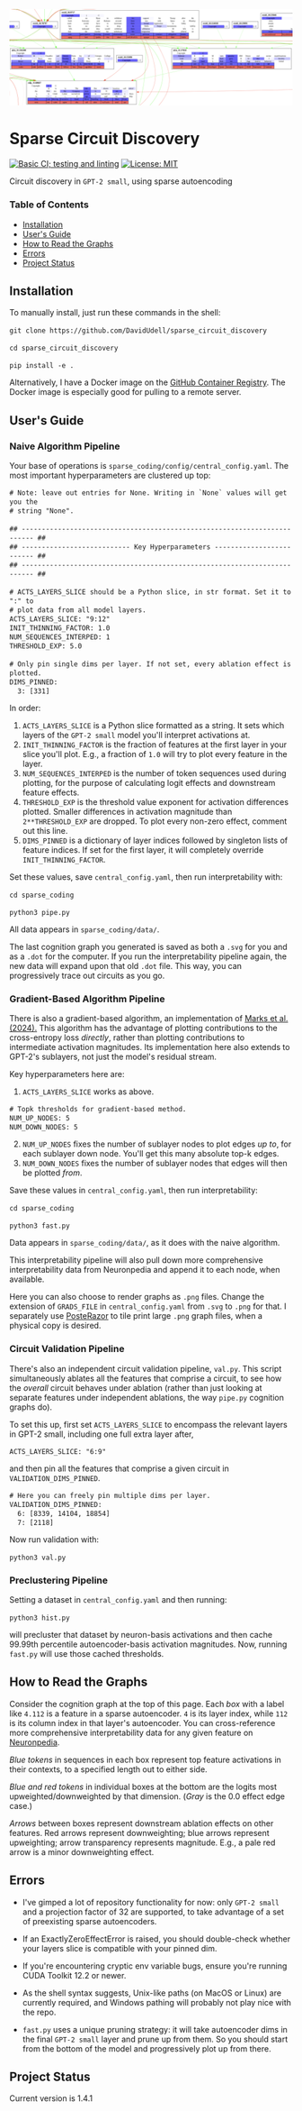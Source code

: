 ![Feature graph](header.png)

# Sparse Circuit Discovery
[![Basic CI; testing and
linting](https://github.com/DavidUdell/sparse_circuit_discovery/actions/workflows/CI.yaml/badge.svg)](https://github.com/DavidUdell/sparse_circuit_discovery/actions/workflows/CI.yaml)
[![License:
MIT](https://img.shields.io/badge/License-MIT-yellow.svg)](https://opensource.org/licenses/MIT)

Circuit discovery in `GPT-2 small`, using sparse autoencoding

### Table of Contents
- [Installation](#installation)
- [User's Guide](#users-guide)
- [How to Read the Graphs](#how-to-read-the-graphs)
- [Errors](#errors)
- [Project Status](#project-status)

## Installation
To manually install, just run these commands in the shell:

`git clone https://github.com/DavidUdell/sparse_circuit_discovery`

`cd sparse_circuit_discovery`

`pip install -e .`

Alternatively, I have a Docker image on the [GitHub Container
Registry](https://github.com/DavidUdell/sparse_circuit_discovery/pkgs/container/sparse_circuit_discovery).
The Docker image is especially good for pulling to a remote server.

## User's Guide
### Naive Algorithm Pipeline
Your base of operations is `sparse_coding/config/central_config.yaml`.
The most important hyperparameters are clustered up top:

```
# Note: leave out entries for None. Writing in `None` values will get you the
# string "None".

## ------------------------------------------------------------------------- ##
## --------------------------- Key Hyperparameters ------------------------- ##
## ------------------------------------------------------------------------- ##

# ACTS_LAYERS_SLICE should be a Python slice, in str format. Set it to ":" to
# plot data from all model layers.
ACTS_LAYERS_SLICE: "9:12"
INIT_THINNING_FACTOR: 1.0
NUM_SEQUENCES_INTERPED: 1
THRESHOLD_EXP: 5.0

# Only pin single dims per layer. If not set, every ablation effect is plotted.
DIMS_PINNED:
  3: [331]
```

In order:
1. `ACTS_LAYERS_SLICE` is a Python slice formatted as a string. It sets which
   layers of the `GPT-2 small` model you'll interpret activations at.
2. `INIT_THINNING_FACTOR` is the fraction of features at the first layer in
   your slice you'll plot. E.g., a fraction of `1.0` will try to plot every
   feature in the layer.
3. `NUM_SEQUENCES_INTERPED` is the number of token sequences used during
   plotting, for the purpose of calculating logit effects and downstream
   feature effects.
4. `THRESHOLD_EXP` is the threshold value exponent for activation differences
   plotted. Smaller differences in activation magnitude than `2**THRESHOLD_EXP`
   are dropped. To plot every non-zero effect, comment out this line.
5. `DIMS_PINNED` is a dictionary of layer indices followed by singleton lists
   of feature indices. If set for the first layer, it will completely override
   `INIT_THINNING_FACTOR`.

Set these values, save `central_config.yaml`, then run interpretability with:

`cd sparse_coding`

`python3 pipe.py`

All data appears in `sparse_coding/data/`.

The last cognition graph you generated is saved as both a `.svg` for you and as
a `.dot` for the computer. If you run the interpretability pipeline again, the
new data will expand upon that old `.dot` file. This way, you can progressively
trace out circuits as you go.

### Gradient-Based Algorithm Pipeline
There is also a gradient-based algorithm, an implementation of [Marks et al.
(2024).](https://arxiv.org/abs/2403.19647) This algorithm has the advantage of
plotting contributions to the cross-entropy loss _directly_, rather than
plotting contributions to intermediate activation magnitudes. Its
implementation here also extends to GPT-2's sublayers, not just the model's
residual stream.

Key hyperparameters here are:
1. `ACTS_LAYERS_SLICE` works as above.
```
# Topk thresholds for gradient-based method.
NUM_UP_NODES: 5
NUM_DOWN_NODES: 5
```

2. `NUM_UP_NODES` fixes the number of sublayer nodes to plot edges _up to_, for
   each sublayer down node. You'll get this many absolute top-k edges.
3. `NUM_DOWN_NODES` fixes the number of sublayer nodes that edges will then be
   plotted _from_.

Save these values in `central_config.yaml`, then run interpretability:

```cd sparse_coding```

```python3 fast.py```

Data appears in `sparse_coding/data/`, as it does with the naive algorithm.

This interpretability pipeline will also pull down more comprehensive
interpretability data from Neuronpedia and append it to each node, when
available.

Here you can also choose to render graphs as `.png` files. Change the extension
of `GRADS_FILE` in `central_config.yaml` from `.svg` to `.png` for that. I
separately use [PosteRazor](https://posterazor.sourceforge.io/) to tile print
large `.png` graph files, when a physical copy is desired.

### Circuit Validation Pipeline
There's also an independent circuit validation pipeline, `val.py`. This script
simultaneously ablates all the features that comprise a circuit, to see how the
_overall_ circuit behaves under ablation (rather than just looking at separate
features under independent ablations, the way `pipe.py` cognition graphs do).

To set this up, first set `ACTS_LAYERS_SLICE` to encompass the relevant layers
in GPT-2 small, including one full extra layer after,
```
ACTS_LAYERS_SLICE: "6:9"
```
and then pin all the features that comprise a given circuit in
`VALIDATION_DIMS_PINNED`.
```
# Here you can freely pin multiple dims per layer.
VALIDATION_DIMS_PINNED:
  6: [8339, 14104, 18854]
  7: [2118]
```
Now run validation with:

`python3 val.py`

### Preclustering Pipeline
Setting a dataset in `central_config.yaml` and then running:

`python3 hist.py`

will precluster that dataset by neuron-basis activations and then cache 99.99th
percentile autoencoder-basis activation magnitudes. Now, running `fast.py` will
use those cached thresholds.

## How to Read the Graphs
Consider the cognition graph at the top of this page. Each _box_ with a label
like `4.112` is a feature in a sparse autoencoder. `4` is its layer index,
while `112` is its column index in that layer's autoencoder. You can
cross-reference more comprehensive interpretability data for any given feature
on [Neuronpedia](https://www.neuronpedia.org/gpt2-small).

_Blue tokens_ in sequences in each box represent top feature activations in
their contexts, to a specified length out to either side.

_Blue and red tokens_ in individual boxes at the bottom are the logits most
upweighted/downweighted by that dimension. (_Gray_ is the 0.0 effect edge case.)

_Arrows_ between boxes represent downstream ablation effects on other features.
Red arrows represent downweighting; blue arrows represent upweighting; arrow
transparency represents magnitude. E.g., a pale red arrow is a minor
downweighting effect.

## Errors
- I've gimped a lot of repository functionality for now: only `GPT-2 small` and
  a projection factor of 32 are supported, to take advantage of a set of
  preexisting sparse autoencoders.

- If an ExactlyZeroEffectError is raised, you should double-check whether your
  layers slice is compatible with your pinned dim.

- If you're encountering cryptic env variable bugs, ensure you're running CUDA
  Toolkit 12.2 or newer.

- As the shell syntax suggests, Unix-like paths (on MacOS or Linux) are
  currently required, and Windows pathing will probably not play nice with the
  repo.

- `fast.py` uses a unique pruning strategy: it will take autoencoder dims in
  the final `GPT-2 small` layer and prune up from them. So you should start
  from the bottom of the model and progressively plot up from there.

## Project Status
Current version is 1.4.1
